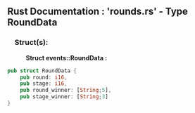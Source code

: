 ## Rust Documentation : 'rounds.rs' - Type RoundData

### &emsp;**Struct(s):**

&emsp;&emsp;&emsp;**Struct events::RoundData :**
<br/>

```rust
pub struct RoundData {
    pub round: i16,
    pub stage: i16,
    pub round_winner: [String;5],
    pub stage_winner: [String;3]
}
```